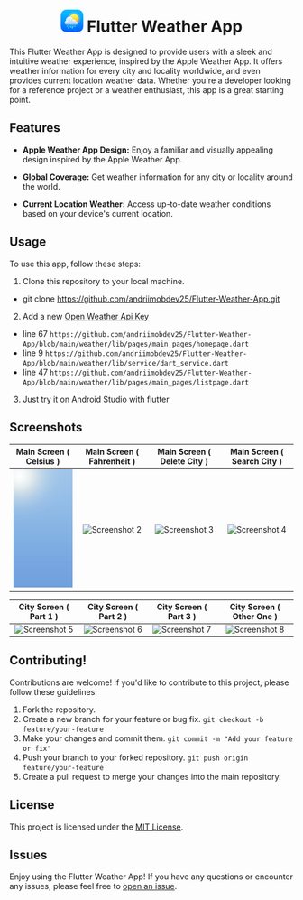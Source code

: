 <center>
<h1>
  <img src="https://github.com/MasteerRui/WeatherApp-Flutter/blob/main/weather-2019-02-07.png" alt="Image" width="40" style="border-radius: 10px;">  Flutter Weather App</img>
</h1>
</center>

This Flutter Weather App is designed to provide users with a sleek and intuitive weather experience, inspired by the Apple Weather App. It offers weather information for every city and locality worldwide, and even provides current location weather data. Whether you're a developer looking for a reference project or a weather enthusiast, this app is a great starting point.

## Features

- **Apple Weather App Design:** Enjoy a familiar and visually appealing design inspired by the Apple Weather App.

- **Global Coverage:** Get weather information for any city or locality around the world.

- **Current Location Weather:** Access up-to-date weather conditions based on your device's current location.

## Usage

To use this app, follow these steps:

1. Clone this repository to your local machine.
 - git clone https://github.com/andriimobdev25/Flutter-Weather-App.git
2. Add a new [Open Weather Api Key](https://openweathermap.org/api)
 - line 67 ```https://github.com/andriimobdev25/Flutter-Weather-App/blob/main/weather/lib/pages/main_pages/homepage.dart```
 - line 9 ```https://github.com/andriimobdev25/Flutter-Weather-App/blob/main/weather/lib/service/dart_service.dart```
 - line 47 ```https://github.com/andriimobdev25/Flutter-Weather-App/blob/main/weather/lib/pages/main_pages/listpage.dart```
3. Just try it on Android Studio with flutter 

## Screenshots
| Main Screen ( Celsius )| Main Screen ( Fahrenheit ) | Main Screen ( Delete City ) | Main Screen ( Search City ) |
| :-------------------: | :-------------------: | :-------------------: | :-------------------: |
| <img src="https://github.com/andriimobdev25/Flutter-Weather-App/blob/main/weather/assets/images/01d.jpeg" alt="Screenshot 1" width="200"> | <img src="https://github.com/andriimobdev25/Flutter-Weather-App/assets/75584975/1e4313d9-8c20-45aa-8c14-be8ef457e7c6" alt="Screenshot 2" width="200"> | <img src="https://github.com/andriimobdev25/Flutter-Weather-App/assets/75584975/3ff74f4f-58f5-431d-9a68-51a3268ae180" alt="Screenshot 3" width="200"> | <img src="https://github.com/andriimobdev25/Flutter-Weather-App/assets/75584975/f002dcfc-0fd1-4123-8527-dc0c0a30dc9b" alt="Screenshot 4" width="200"> |

| City Screen ( Part 1 ) | City Screen ( Part 2 ) | City Screen ( Part 3 ) | City Screen ( Other One ) |
| :-------------------: | :-------------------: | :-------------------: | :-------------------: |
| <img src="https://github.com/andriimobdev25/Flutter-Weather-App/assets/75584975/8683958d-5acc-4334-ab37-8a5ca393f766" alt="Screenshot 5" width="200"> | <img src="https://github.com/andriimobdev25/Flutter-Weather-App/assets/75584975/ff616120-de20-41de-b752-8435ddf189f0" alt="Screenshot 6" width="200"> | <img src="https://github.com/andriimobdev25/Flutter-Weather-App/assets/75584975/3bcc7dd5-2e94-431e-8563-df5890511eb6" alt="Screenshot 7" width="200"> | <img src="https://github.com/andriimobdev25/Flutter-Weather-App/assets/75584975/ffa87856-c416-406f-8fee-eb64069c9339" alt="Screenshot 8" width="200"> |

## Contributing!
Contributions are welcome! If you'd like to contribute to this project, please follow these guidelines:

1. Fork the repository.
2. Create a new branch for your feature or bug fix. ```git checkout -b feature/your-feature```
3. Make your changes and commit them. ```git commit -m "Add your feature or fix"```
4. Push your branch to your forked repository. ```git push origin feature/your-feature```
5. Create a pull request to merge your changes into the main repository.

## License

This project is licensed under the [MIT License](https://github.com/andriimobdev25/Flutter-Weather-App/blob/main/LICENSE).

## Issues
Enjoy using the Flutter Weather App! If you have any questions or encounter any issues, please feel free to [open an issue](https://github.com/andriimobdev25/Flutter-Weather-App/issues).
